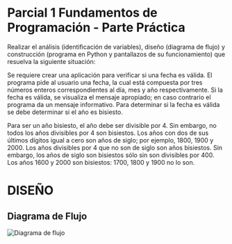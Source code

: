 # Parcial 1 Fundamentos de Programación - Parte Práctica

Realizar el análisis (identificación de variables), diseño (diagrama de flujo) y  construcción (programa en Python y pantallazos de su funcionamiento) que resuelva la siguiente situación:

Se requiere crear una aplicación para verificar si una fecha es válida. El programa pide al usuario una fecha, la cual está compuesta por tres números enteros correspondientes al día, mes y año respectivamente. Si la fecha es válida, se visualiza el mensaje apropiado; en caso contrario el programa da un mensaje informativo. Para determinar si la fecha es válida se debe determinar si el año es bisiesto.

Para ser un año bisiesto, el año debe ser divisible por 4. Sin embargo, no todos los años divisibles por 4 son bisiestos. Los años con dos de sus últimos dígitos igual a cero son años de siglo; por ejemplo, 1800, 1900 y 2000. Los años divisibles por 4 que no son de siglo son años bisiestos. Sin embargo, los años de siglo son bisiestos sólo sin son divisibles por 400. Los años 1600 y 2000 son bisiestos: 1700, 1800 y 1900 no lo son.

# DISEÑO
## Diagrama de Flujo
![Diagrama de flujo](diagrama.png "Diagrama de flujo")
